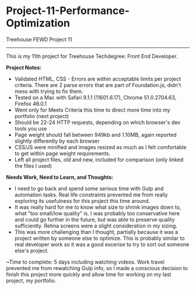 # Project-11-Performance-Optimization
Treehouse FEWD Project 11

----
This is my 11th project for Treehouse Techdegree: Front End Developer.

**Project Notes:**
* Validated HTML, CSS - Errors are within acceptable limits per project criteria. There are 2 parse errors that are part of Foundation.js;
  didn't mess with trying to fix them.
* Tested on a Mac with Safari 9.1.1 (11601.6.17), Chrome 51.0.2704.63, Firefox 46.0.1
* Went only for Meets Criteria this time to direct more time into my portfolio (next project)
* Should be 22-24 HTTP requests, depending on which browser's dev tools you use
* Page weight should fall between 949kb and 1.10MB, again reported slightly differently by each browser
* CSS/JS were minified and images resized as much as I felt comfortable to get within page weight requirements.
* Left all project files, old and new, included for comparison (only linked the files I used)

**Needs Work, Need to Learn, and Thoughts:**
* I need to go back and spend some serious time with Gulp and automation tasks. Real life constraints prevented me from really exploring
  its usefulness for this project this time around.
* It was really hard for me to know what size to shrink images down to, what "too small/low quality" is. I was probably too conservative
  here and could go further in the future, but was able to preserve quality sufficiently. Retina screens were a slight consideration in my 
  sizing.
* This was more challenging than I thought, partially because it was a project written by someone else to optimize. This is probably
  similar to real developer work so it was a good excerise to try to sort out someone else's project.

~Time to complete: 5 days including watching videos. Work travel prevented me from rewatching Gulp info, so I made a conscious decision
  to finish this project more quickly and allow time for working on my last project, my portfolio. 
